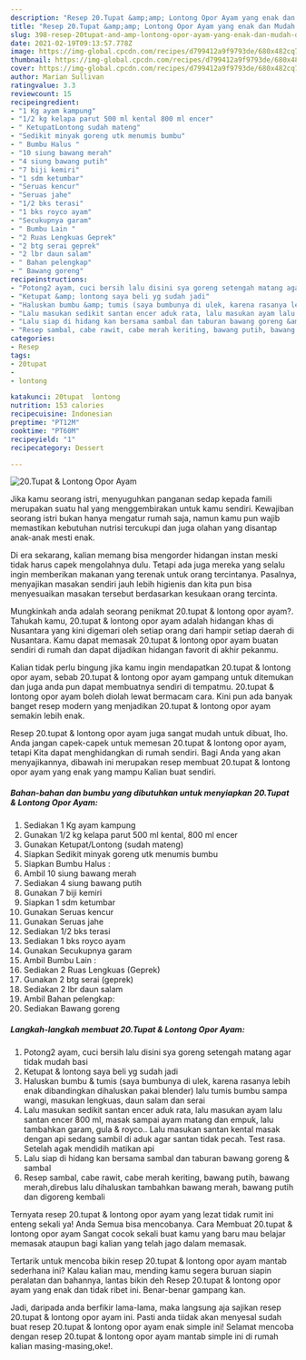 ```yaml
---
description: "Resep 20.Tupat &amp;amp; Lontong Opor Ayam yang enak dan Mudah Dibuat"
title: "Resep 20.Tupat &amp;amp; Lontong Opor Ayam yang enak dan Mudah Dibuat"
slug: 398-resep-20tupat-and-amp-lontong-opor-ayam-yang-enak-dan-mudah-dibuat
date: 2021-02-19T09:13:57.778Z
image: https://img-global.cpcdn.com/recipes/d799412a9f9793de/680x482cq70/20tupat-lontong-opor-ayam-foto-resep-utama.jpg
thumbnail: https://img-global.cpcdn.com/recipes/d799412a9f9793de/680x482cq70/20tupat-lontong-opor-ayam-foto-resep-utama.jpg
cover: https://img-global.cpcdn.com/recipes/d799412a9f9793de/680x482cq70/20tupat-lontong-opor-ayam-foto-resep-utama.jpg
author: Marian Sullivan
ratingvalue: 3.3
reviewcount: 15
recipeingredient:
- "1 Kg ayam kampung"
- "1/2 kg kelapa parut 500 ml kental 800 ml encer"
- " KetupatLontong sudah mateng"
- "Sedikit minyak goreng utk menumis bumbu"
- " Bumbu Halus "
- "10 siung bawang merah"
- "4 siung bawang putih"
- "7 biji kemiri"
- "1 sdm ketumbar"
- "Seruas kencur"
- "Seruas jahe"
- "1/2 bks terasi"
- "1 bks royco ayam"
- "Secukupnya garam"
- " Bumbu Lain "
- "2 Ruas Lengkuas Geprek"
- "2 btg serai geprek"
- "2 lbr daun salam"
- " Bahan pelengkap"
- " Bawang goreng"
recipeinstructions:
- "Potong2 ayam, cuci bersih lalu disini sya goreng setengah matang agar tidak mudah basi"
- "Ketupat &amp; lontong saya beli yg sudah jadi"
- "Haluskan bumbu &amp; tumis (saya bumbunya di ulek, karena rasanya lebih enak dibandingkan dihaluskan pakai blender) lalu tumis bumbu sampa wangi, masukan lengkuas, daun salam dan serai"
- "Lalu masukan sedikit santan encer aduk rata, lalu masukan ayam lalu santan encer 800 ml, masak sampai ayam matang dan empuk, lalu tambahkan garam, gula &amp; royco.. Lalu masukan santan kental masak dengan api sedang sambil di aduk agar santan tidak pecah. Test rasa. Setelah agak mendidih matikan api"
- "Lalu siap di hidang kan bersama sambal dan taburan bawang goreng &amp; sambal"
- "Resep sambal, cabe rawit, cabe merah keriting, bawang putih, bawang merah,direbus lalu dihaluskan tambahkan bawang merah, bawang putih dan digoreng kembali"
categories:
- Resep
tags:
- 20tupat
- 
- lontong

katakunci: 20tupat  lontong 
nutrition: 153 calories
recipecuisine: Indonesian
preptime: "PT12M"
cooktime: "PT60M"
recipeyield: "1"
recipecategory: Dessert

---
```



![20.Tupat &amp; Lontong Opor Ayam](https://img-global.cpcdn.com/recipes/d799412a9f9793de/680x482cq70/20tupat-lontong-opor-ayam-foto-resep-utama.jpg)

Jika kamu seorang istri, menyuguhkan panganan sedap kepada famili merupakan suatu hal yang menggembirakan untuk kamu sendiri. Kewajiban seorang istri bukan hanya mengatur rumah saja, namun kamu pun wajib memastikan kebutuhan nutrisi tercukupi dan juga olahan yang disantap anak-anak mesti enak.

Di era  sekarang, kalian memang bisa mengorder hidangan instan meski tidak harus capek mengolahnya dulu. Tetapi ada juga mereka yang selalu ingin memberikan makanan yang terenak untuk orang tercintanya. Pasalnya, menyajikan masakan sendiri jauh lebih higienis dan kita pun bisa menyesuaikan masakan tersebut berdasarkan kesukaan orang tercinta. 



Mungkinkah anda adalah seorang penikmat 20.tupat &amp; lontong opor ayam?. Tahukah kamu, 20.tupat &amp; lontong opor ayam adalah hidangan khas di Nusantara yang kini digemari oleh setiap orang dari hampir setiap daerah di Nusantara. Kamu dapat memasak 20.tupat &amp; lontong opor ayam buatan sendiri di rumah dan dapat dijadikan hidangan favorit di akhir pekanmu.

Kalian tidak perlu bingung jika kamu ingin mendapatkan 20.tupat &amp; lontong opor ayam, sebab 20.tupat &amp; lontong opor ayam gampang untuk ditemukan dan juga anda pun dapat membuatnya sendiri di tempatmu. 20.tupat &amp; lontong opor ayam boleh diolah lewat bermacam cara. Kini pun ada banyak banget resep modern yang menjadikan 20.tupat &amp; lontong opor ayam semakin lebih enak.

Resep 20.tupat &amp; lontong opor ayam juga sangat mudah untuk dibuat, lho. Anda jangan capek-capek untuk memesan 20.tupat &amp; lontong opor ayam, tetapi Kita dapat menghidangkan di rumah sendiri. Bagi Anda yang akan menyajikannya, dibawah ini merupakan resep membuat 20.tupat &amp; lontong opor ayam yang enak yang mampu Kalian buat sendiri.

<!--inarticleads1-->

##### Bahan-bahan dan bumbu yang dibutuhkan untuk menyiapkan 20.Tupat &amp; Lontong Opor Ayam:

1. Sediakan 1 Kg ayam kampung
1. Gunakan 1/2 kg kelapa parut 500 ml kental, 800 ml encer
1. Gunakan  Ketupat/Lontong (sudah mateng)
1. Siapkan Sedikit minyak goreng utk menumis bumbu
1. Siapkan  Bumbu Halus :
1. Ambil 10 siung bawang merah
1. Sediakan 4 siung bawang putih
1. Gunakan 7 biji kemiri
1. Siapkan 1 sdm ketumbar
1. Gunakan Seruas kencur
1. Gunakan Seruas jahe
1. Sediakan 1/2 bks terasi
1. Sediakan 1 bks royco ayam
1. Gunakan Secukupnya garam
1. Ambil  Bumbu Lain :
1. Sediakan 2 Ruas Lengkuas (Geprek)
1. Gunakan 2 btg serai (geprek)
1. Sediakan 2 lbr daun salam
1. Ambil  Bahan pelengkap:
1. Sediakan  Bawang goreng




<!--inarticleads2-->

##### Langkah-langkah membuat 20.Tupat &amp; Lontong Opor Ayam:

1. Potong2 ayam, cuci bersih lalu disini sya goreng setengah matang agar tidak mudah basi
1. Ketupat &amp; lontong saya beli yg sudah jadi
1. Haluskan bumbu &amp; tumis (saya bumbunya di ulek, karena rasanya lebih enak dibandingkan dihaluskan pakai blender) lalu tumis bumbu sampa wangi, masukan lengkuas, daun salam dan serai
1. Lalu masukan sedikit santan encer aduk rata, lalu masukan ayam lalu santan encer 800 ml, masak sampai ayam matang dan empuk, lalu tambahkan garam, gula &amp; royco.. Lalu masukan santan kental masak dengan api sedang sambil di aduk agar santan tidak pecah. Test rasa. Setelah agak mendidih matikan api
1. Lalu siap di hidang kan bersama sambal dan taburan bawang goreng &amp; sambal
1. Resep sambal, cabe rawit, cabe merah keriting, bawang putih, bawang merah,direbus lalu dihaluskan tambahkan bawang merah, bawang putih dan digoreng kembali




Ternyata resep 20.tupat &amp; lontong opor ayam yang lezat tidak rumit ini enteng sekali ya! Anda Semua bisa mencobanya. Cara Membuat 20.tupat &amp; lontong opor ayam Sangat cocok sekali buat kamu yang baru mau belajar memasak ataupun bagi kalian yang telah jago dalam memasak.

Tertarik untuk mencoba bikin resep 20.tupat &amp; lontong opor ayam mantab sederhana ini? Kalau kalian mau, mending kamu segera buruan siapin peralatan dan bahannya, lantas bikin deh Resep 20.tupat &amp; lontong opor ayam yang enak dan tidak ribet ini. Benar-benar gampang kan. 

Jadi, daripada anda berfikir lama-lama, maka langsung aja sajikan resep 20.tupat &amp; lontong opor ayam ini. Pasti anda tiidak akan menyesal sudah buat resep 20.tupat &amp; lontong opor ayam enak simple ini! Selamat mencoba dengan resep 20.tupat &amp; lontong opor ayam mantab simple ini di rumah kalian masing-masing,oke!.

